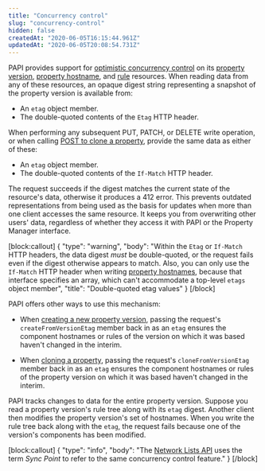 ```yaml
---
title: "Concurrency control"
slug: "concurrency-control"
hidden: false
createdAt: "2020-06-05T16:15:44.961Z"
updatedAt: "2020-06-05T20:08:54.731Z"
---
```

PAPI provides support for [optimistic concurrency control](http://en.wikipedia.org/wiki/Optimistic_concurrency_control) on its [property version](#propertyversionsgroup), [property hostname](#propertyversionhostnamesgroup), and [rule](#propertyversionrulesgroup) resources. When reading data from any of these resources, an opaque digest string representing a snapshot of the property version is available from:

- An `etag` object member.
- The double-quoted contents of the `Etag` HTTP header.

When performing any subsequent PUT, PATCH, or DELETE write operation, or when calling [POST to clone a property](#postproperties), provide the same data as either of these:

- An `etag` object member.
- The double-quoted contents of the `If-Match` HTTP header.

The request succeeds if the digest matches the current state of the resource's data, otherwise it produces a 412 error. This prevents outdated representations from being used as the basis for updates when more than one client accesses the same resource. It keeps you from overwriting other users' data, regardless of whether they access it with PAPI or the Property Manager interface.

[block:callout]
{
  "type": "warning",
  "body": "Within the `Etag` or `If-Match` HTTP headers, the data digest _must_ be double-quoted, or the request fails even if the digest otherwise appears to match. Also, you can only use the `If-Match` HTTP header when writing [property hostnames](#propertyversionhostnamesgroup), because that interface specifies an array, which can't accommodate a top-level `etags` object member",
  "title": "Double-quoted etag values"
}
[/block]

PAPI offers other ways to use this mechanism:

- When [creating a new property version](#postpropertyversions), passing the request's `createFromVersionEtag` member back in as an `etag` ensures the component hostnames or rules of the version on which it was based haven't changed in the interim.

- When [cloning a property](#postproperties), passing the request's `cloneFromVersionEtag` member back in as an `etag` ensures the component hostnames or rules of the property version on which it was based haven't changed in the interim.

PAPI tracks changes to data for the entire property version. Suppose you read a property version's rule tree along with its `etag` digest. Another client then modifies the property version's set of hostnames. When you write the rule tree back along with the `etag`, the request fails because one of the version's components has been modified.

[block:callout]
{
  "type": "info",
  "body": "The [Network Lists API](https://learn.akamai.com/en-us/api/cloud_security/network_lists/v2.html) uses the term _Sync Point_ to refer to the same concurrency control feature."
}
[/block]